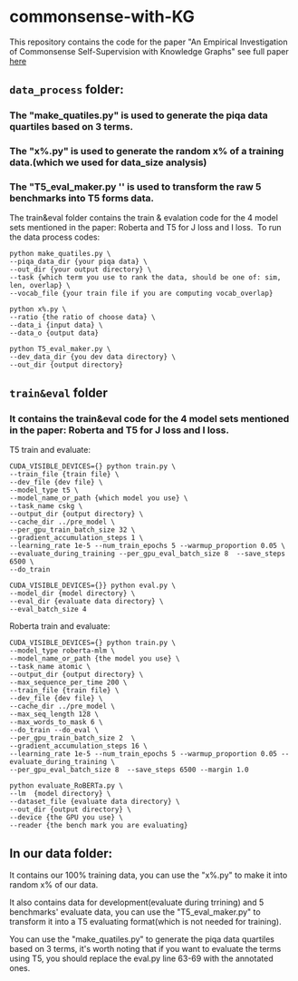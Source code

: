 # commonsense-with-KG
This repository contains the code for the paper "An Empirical Investigation of Commonsense Self-Supervision with Knowledge Graphs" see full paper [here](https://arxiv.org/abs/2205.10661)
## `data_process` folder:
### The "make_quatiles.py" is used to generate the piqa data quartiles based on 3 terms.
### The "x%.py" is used to generate the random x% of a training data.(which we used for data_size analysis)
### The "T5_eval_maker.py '' is used to transform the raw 5 benchmarks into T5 forms data.
The train&eval folder contains the train & evalation code for the 4 model sets mentioned in the paper: Roberta and T5 for J loss and I loss.
​
To run the data process codes:
```
python make_quatiles.py \
--piqa_data_dir {your piqa data} \
--out_dir {your output directory} \
--task {which term you use to rank the data, should be one of: sim, len, overlap} \
--vocab_file {your train file if you are computing vocab_overlap}
​
python x%.py \
--ratio {the ratio of choose data} \
--data_i {input data} \
--data_o {output data}
​
python T5_eval_maker.py \
--dev_data_dir {you dev data directory} \
--out_dir {output directory}
```
## `train&eval` folder
### It contains the train&eval code for the 4 model sets mentioned in the paper: Roberta and T5 for J loss and I loss.
T5 train and evaluate:
```
CUDA_VISIBLE_DEVICES={} python train.py \
--train_file {train file} \
--dev_file {dev file} \
--model_type t5 \
--model_name_or_path {which model you use} \
--task_name cskg \
--output_dir {output directory} \
--cache_dir ../pre_model \
--per_gpu_train_batch_size 32 \
--gradient_accumulation_steps 1 \
--learning_rate 1e-5 --num_train_epochs 5 --warmup_proportion 0.05 \
--evaluate_during_training --per_gpu_eval_batch_size 8  --save_steps 6500 \
--do_train
​
CUDA_VISIBLE_DEVICES={}} python eval.py \
--model_dir {model directory} \
--eval_dir {evaluate data directory} \
--eval_batch_size 4
```

Roberta train and evaluate:
​
```
CUDA_VISIBLE_DEVICES={} python train.py \
--model_type roberta-mlm \
--model_name_or_path {the model you use} \
--task_name atomic \
--output_dir {output directory} \
--max_sequence_per_time 200 \
--train_file {train file} \
--dev_file {dev file} \
--cache_dir ../pre_model \
--max_seq_length 128 \
--max_words_to_mask 6 \
--do_train --do_eval \
--per_gpu_train_batch_size 2  \
--gradient_accumulation_steps 16 \
--learning_rate 1e-5 --num_train_epochs 5 --warmup_proportion 0.05 --evaluate_during_training \
--per_gpu_eval_batch_size 8  --save_steps 6500 --margin 1.0

python evaluate_RoBERTa.py \
--lm  {model directory} \
--dataset_file {evaluate data directory} \
--out_dir {output directory} \
--device {the GPU you use} \
--reader {the bench mark you are evaluating}
```

## In our data folder:
It contains our 100% training data, you can use the "x%.py" to make it into random x% of our data.

It also contains data for development(evaluate during trrining) and 5 benchmarks' evaluate data, you can use the "T5_eval_maker.py" to transform it into a T5 evaluating format(which is not needed for training).

You can use the "make_quatiles.py" to generate the piqa data quartiles based on 3 terms, it's worth noting that if you want to evaluate the terms using T5, you should replace the eval.py line 63-69 with the annotated ones.
